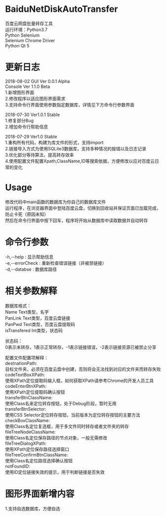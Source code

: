 # BaiduNetDiskAutoTransfer
百度云网盘批量转存工具 </br>
运行环境：Python3.7 </br>
  Python Selenium </br>
  Selenium Chrome Driver</br>
  Python Qt 5
  
# 更新日志
2018-08-02 GUI Ver 0.0.1 Alpha</br>
           Console Ver 1.1.0 Beta</br>
1.新增图形界面</br>
2.修改程序以适应图形界面需求</br>
3.支持命令行界面使用参数指定数据库，详情见下方命令行参数界面

2018-07-30 Ver1.0.1 Stable</br>
1.修复部分Bug</br>
2.增加命令行帮助信息

2018-07-29 Ver1.0 Stable</br>
1.重构所有代码，构建为库文件的形式，支持import</br>
2.链接导入方式为使用SQLite3数据库，支持多种情况的报错以及日志记录</br>
3.优化部分等待算法，提高转存效率</br>
4.使用配置文件配置Xpath,ClassName,ID等搜索依据，方便修改以应对百度云日常的变化</br>

# Usage
修改代码中main函数的数据库为你自己的数据库文件</br>
运行程序，在浏览器界面中登陆百度云盘，切换到回收站并保证页面已加载完成，防止卡死（原因未知）</br>
然后在命令行界面中按下回车，程序将开始从数据库中读取数据并自动转存</br>

# 命令行参数
-h,--help : 显示帮助信息</br>
-e,--errorCheck : 重新检查错误链接（非被禁链接）</br>
-d,--databse : 数据库路径


# 相关参数解释
数据库格式：</br>
Name Text类型，名字</br>
PanLink Text类型，百度云盘链接</br>
PanPwd Text类型，百度云盘提取码</br>
isTransfered Int类型，状态码</br>

状态码：</br>
0表示未转存，1表示正常转存，-1表示链接错误，-2表示链接资源已被禁止分享

配置文件配置项解释：</br>
destnationPath:</br>目标文件夹，必须在百度云盘中创建，否则将会无法找到对应的文件夹而转存失败</br>
codeTextBoxXPath:</br>使用XPath定位提取码输入框，如何获取XPath请参考Chrome的开发人员工具</br>
codeEnterBtnXPath:</br>使用XPath定位提取码确认按钮</br>
transferBtnClassName:</br>使用Class名来定位转存按钮，处于Debug阶段，暂时无用</br>
transferBtnSelector:</br>使用CSS Selector定位转存按钮，当前版本为定位转存按钮的主要方法</br>
checkBoxClassName:</br>使用Class名定位复选框，用于多文件同时转存或者文件夹的转存</br>
fileTreeNodeClassName:</br>使用Class名定位保存路径的节点对象，一般无需修改</br>
fileTreeDialogXPath:</br>使用XPath定位保存路径选择窗口</br>
fileTreeConfirmBtnClassName:</br>使用Class名定位路径选择确认按钮</br>
notFoundID:</br>使用ID定位链接失效的提示，用于判断链接是否失效</br>


# 图形界面新增内容
1.支持自选数据库，方便自选



